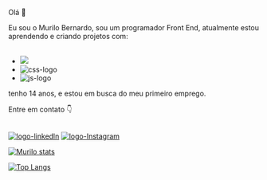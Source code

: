 Olá 👋

Eu sou o Murilo Bernardo, sou um programador Front End, atualmente estou aprendendo e criando projetos com:
<br>
<br>

- <img src="https://img.shields.io/badge/HTML5-E34F26?style=for-the-badge&logo=html5&logoColor=white" />
- <img src="https://img.shields.io/badge/CSS3-1572B6?style=for-the-badge&logo=css3&logoColor=white" alt="css-logo" />
- <img src="https://img.shields.io/badge/JavaScript-323330?style=for-the-badge&logo=javascript&logoColor=F7DF1E" alt="js-logo" />

tenho 14 anos, e estou em busca do meu primeiro emprego.

Entre em contato :point_down:
<br>
<br>

<a href="https://www.linkedin.com/in/murilo-bernardo-39a92a235/"><img src="https://img.shields.io/badge/LinkedIn-0077B5?style=for-the-badge&logo=linkedin&logoColor=white" alt="logo-linkedln" /></a> <a href="https://www.instagram.com/munzinn.exe/"><img src="https://img.shields.io/badge/Instagram-E4405F?style=for-the-badge&logo=instagram&logoColor=white" alt="logo-Instagram" /></a>


[![Murilo stats](https://github-readme-stats.vercel.app/api?username=murilobernardo)](https://github.com/anuraghazra/github-readme-stats)

[![Top Langs](https://github-readme-stats.vercel.app/api/top-langs/?username=murilobernado)](https://github.com/anuraghazra/github-readme-stats)
